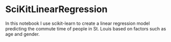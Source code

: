 # SciKitLinearRegression

In this notebook I use scikit-learn to create a linear regression model predicting the commute time of people in St. Louis based on factors such as age and gender. 
